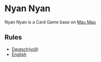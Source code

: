 Nyan Nyan
==========

Nyan Nyan is a Card Game base on [Mau Mau](https://en.wikipedia.org/wiki/Mau_mau_(card_game))

Rules
----------
- [Deutsch](./rules/simplified/ger.md)([voll](./rules/ger.md))
- [English](./rules/simplified/eng.md)
